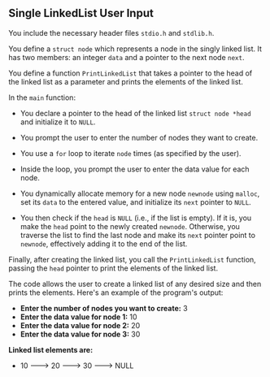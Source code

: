 
## Single LinkedList User Input

You include the necessary header files `stdio.h` and `stdlib.h`.

You define a `struct node` which represents a node in the singly linked list. It has two members: an integer `data` and a pointer to the next node `next`.

You define a function `PrintLinkedList` that takes a pointer to the head of the linked list as a parameter and prints the elements of the linked list.

In the `main` function:

- You declare a pointer to the head of the linked list `struct node *head` and initialize it to `NULL`.

- You prompt the user to enter the number of nodes they want to create.

- You use a `for` loop to iterate `node` times (as specified by the user).

- Inside the loop, you prompt the user to enter the data value for each node.

- You dynamically allocate memory for a new node `newnode` using `malloc`, set its `data` to the entered value, and initialize its `next` pointer to `NULL`.

- You then check if the `head` is `NULL` (i.e., if the list is empty). If it is, you make the `head` point to the newly created `newnode`. Otherwise, you traverse the list to find the last node and make its `next` pointer point to `newnode`, effectively adding it to the end of the list.

Finally, after creating the linked list, you call the `PrintLinkedList` function, passing the `head` pointer to print the elements of the linked list.

The code allows the user to create a linked list of any desired size and then prints the elements. Here's an example of the program's output:

- **Enter the number of nodes you want to create:** 3
- **Enter the data value for node 1:** 10
- **Enter the data value for node 2:** 20
- **Enter the data value for node 3:** 30

**Linked list elements are:**

- 10 ---> 20 ---> 30 ---> NULL

